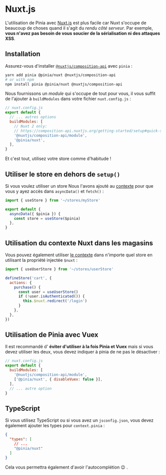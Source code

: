 # Nuxt.js

L'utilisation de Pinia avec [Nuxt.js](https://nuxtjs.org/) est plus facile car Nuxt s'occupe de beaucoup de choses quand il s'agit du _rendu côté serveur_. Par exemple, **vous n'avez pas besoin de vous soucier de la sérialisation ni des attaques XSS**.

## Installation

Assurez-vous d'installer [`@nuxtjs/composition-api`](https://composition-api.nuxtjs.org/) avec `pinia` :

```bash
yarn add pinia @pinia/nuxt @nuxtjs/composition-api
# or with npm
npm install pinia @pinia/nuxt @nuxtjs/composition-api
```

Nous fournissons un _module_ qui s'occupe de tout pour vous, il vous suffit de l'ajouter à `buildModules` dans votre fichier `nuxt.config.js` :

```js
// nuxt.config.js
export default {
  // ... autres options
  buildModules: [
    // Nuxt 2 only:
    // https://composition-api.nuxtjs.org/getting-started/setup#quick-start
    '@nuxtjs/composition-api/module',
    '@pinia/nuxt',
  ],
}
```

Et c'est tout, utilisez votre store comme d'habitude !

## Utiliser le store en dehors de `setup()`

Si vous voulez utiliser un store Nous l'avons ajouté au [contexte](https://nuxtjs.org/docs/2.x/internals-glossary/context) pour que vous y ayez accès dans `asyncData()` et `fetch()` :

```js
import { useStore } from '~/stores/myStore'

export default {
  asyncData({ $pinia }) {
    const store = useStore($pinia)
  },
}
```

## Utilisation du contexte Nuxt dans les magasins

Vous pouvez également utiliser [le contexte](https://nuxtjs.org/docs/2.x/internals-glossary/context) dans n'importe quel store en utilisant la propriété injectée `$nuxt` :

```js
import { useUserStore } from '~/stores/userStore'

defineStore('cart', {
  actions: {
    purchase() {
      const user = useUserStore()
      if (!user.isAuthenticated()) {
        this.$nuxt.redirect('/login')
      }
    },
  },
})
```

## Utilisation de Pinia avec Vuex

Il est recommandé d' **éviter d'utiliser à la fois Pinia et Vuex** mais si vous devez utiliser les deux, vous devez indiquer à pinia de ne pas le désactiver :

```js
// nuxt.config.js
export default {
  buildModules: [
    '@nuxtjs/composition-api/module',
    ['@pinia/nuxt', { disableVuex: false }],
  ],
  // ... autre option
}
```

## TypeScript

Si vous utilisez TypeScript ou si vous avez un `jsconfig.json`, vous devez également ajouter les types pour `context.pinia` :

```json
{
  "types": [
    // ...
    "@pinia/nuxt"
  ]
}
```

Cela vous permettra également d'avoir l'autocomplétion 😉 .
